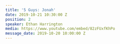 ```yaml
---
title: '5 Guys: Jonah'
date: 2019-10-21 10:30:00 Z
position: 2
speaker: Ethan Harrington
media: https://www.youtube.com/embed/82zFUxfKhPo
message_date: 2019-10-20 10:00:00 Z
---
```


